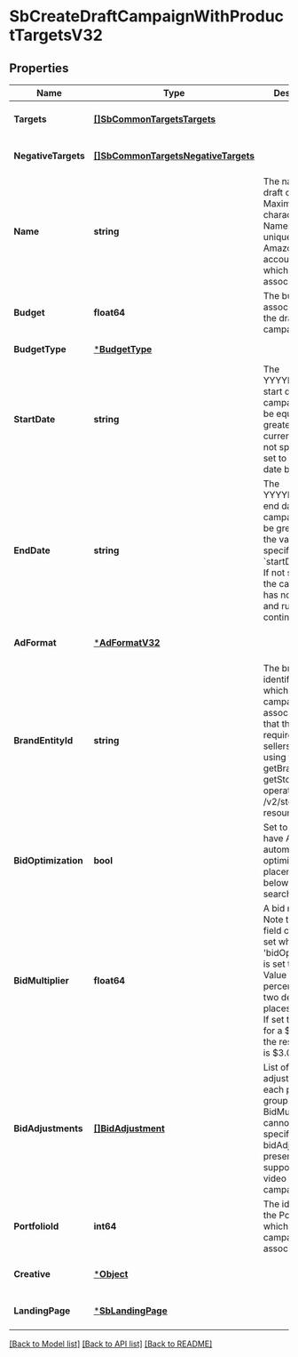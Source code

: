 # SbCreateDraftCampaignWithProductTargetsV32

## Properties
Name | Type | Description | Notes
------------ | ------------- | ------------- | -------------
**Targets** | [**[]SbCommonTargetsTargets**](SBCommonTargets_targets.md) |  | [optional] [default to null]
**NegativeTargets** | [**[]SbCommonTargetsNegativeTargets**](SBCommonTargets_negativeTargets.md) |  | [optional] [default to null]
**Name** | **string** | The name of the draft campaign. Maximum 128 characters. Names must be unique to the Amazon Ads account to which they are associated. | [default to null]
**Budget** | **float64** | The budget associated with the draft campaign. | [default to null]
**BudgetType** | [***BudgetType**](BudgetType.md) |  | [default to null]
**StartDate** | **string** | The YYYYMMDD start date of the campaign. Must be equal to or greater than the current date. If not specified, is set to current date by default. | [optional] [default to null]
**EndDate** | **string** | The YYYYMMDD end date of the campaign. Must be greater than the value specified in the &#x60;startDate&#x60; field. If not specified, the campaign has no end date and runs continuously. | [optional] [default to null]
**AdFormat** | [***AdFormatV32**](AdFormatV3_2.md) |  | [optional] [default to null]
**BrandEntityId** | **string** | The brand entity identifier to which the draft campaign is associated. Note that this field is required for sellers. Retrieve using the getBrands or getStores operations in the /v2/stores resource. | [optional] [default to null]
**BidOptimization** | **bool** | Set to &#x60;true&#x60; to have Amazon automatically optimize bids for placements below top of search. | [optional] [default to true]
**BidMultiplier** | **float64** | A bid multiplier. Note that this field can only be set when &#x27;bidOptimization&#x27; is set to false. Value is a percentage to two decimal places. Example: If set to -40.00 for a $5.00 bid, the resulting bid is $3.00. | [optional] [default to null]
**BidAdjustments** | [**[]BidAdjustment**](BidAdjustment.md) | List of bid adjustment for each placement group. BidMultiplier cannot be specified when bidAdjustments presents. &#x60;Not supported for video campaigns&#x60; | [optional] [default to null]
**PortfolioId** | **int64** | The identifier of the Portfolio to which the draft campaign is associated. | [optional] [default to null]
**Creative** | [***Object**](.md) |  | [optional] [default to null]
**LandingPage** | [***SbLandingPage**](SBLandingPage.md) |  | [optional] [default to null]

[[Back to Model list]](../README.md#documentation-for-models) [[Back to API list]](../README.md#documentation-for-api-endpoints) [[Back to README]](../README.md)

